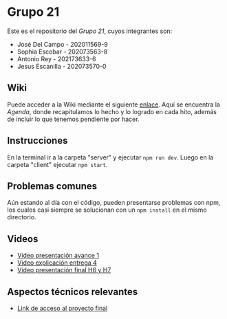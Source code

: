# Grupo 21

Este es el repositorio del *Grupo 21*, cuyos integrantes son:

* José Del Campo - 202011569-9
* Sophia Escobar - 202073563-8
* Antonio Rey - 202173633-6
* Jesus Escanilla - 202073570-0

## Wiki

Puede acceder a la Wiki mediante el siguiente [enlace](https://github.com/ELGRANJ2014/INF225P201G21/wiki). Aquí se encuentra la *Agenda*, donde recapitulamos lo hecho y lo logrado en cada hito, además de incluir lo que tenemos pendiente por hacer.

## Instrucciones

En la terminal ir a la carpeta "server" y ejecutar `npm run dev`.
Luego en la carpeta "client" ejecutar `npm start`.

## Problemas comunes

Aún estando al día con el código, pueden presentarse problemas con npm, los cuales casi siempre se solucionan con un `npm install` en el mismo directorio.


## Videos

* [Video presentación avance 1](https://youtu.be/BfPV3qg5CJ0)
* [Video explicación entrega 4](https://youtu.be/Iz90Fn5expw)
* [Video presentación final H6 y H7](https://youtu.be/XOPSyKyjeQM)

## Aspectos técnicos relevantes

* [Link de acceso al proyecto final](https://drive.google.com/file/d/1kL2frnBqTy-c1BkpePZZ8rKZY-3NtaG4/view?usp=sharing)
